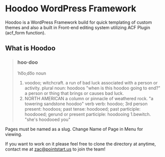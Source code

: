 # Hoodoo WordPress Framework
Hoodoo is a WordPress Framework build for quick templating of custom themes and also a built in Front-end editing system utilizing ACF Plugin (acf_form function).

## What is Hoodoo

>### hoo·doo
> ˈho͞oˌdo͞o
> noun
>  1. voodoo; witchcraft.
>  a run of bad luck associated with a person or activity.
>  plural noun: hoodoos
>  "when is this hoodoo going to end?"
>  a person or thing that brings or causes bad luck.
>  2. NORTH AMERICAN
>  a column or pinnacle of weathered rock.
>  "a towering sandstone hoodoo"
> verb
>  verb: hoodoo; 3rd person present: hoodoos; past tense: hoodooed; 
>  past participle: hoodooed; gerund or present participle: hoodooing
>  1.bewitch.
>  "she's hoodooed you"


Pages must be named as a slug. Change Name of Page in Menu for viewing.

If you want to work on it please feel free to clone the directory at anytime, contact me at [zac@pointstart.us](mailto:zac@pointstart.us) to join the team!


